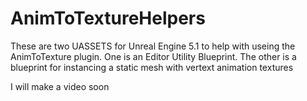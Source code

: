 # AnimToTextureHelpers

These are two UASSETS for Unreal Engine 5.1 to help with useing the AnimToTexture plugin.  One is an Editor Utility Blueprint.  The other is a blueprint for instancing a static mesh with vertext animation textures

I will make a video soon